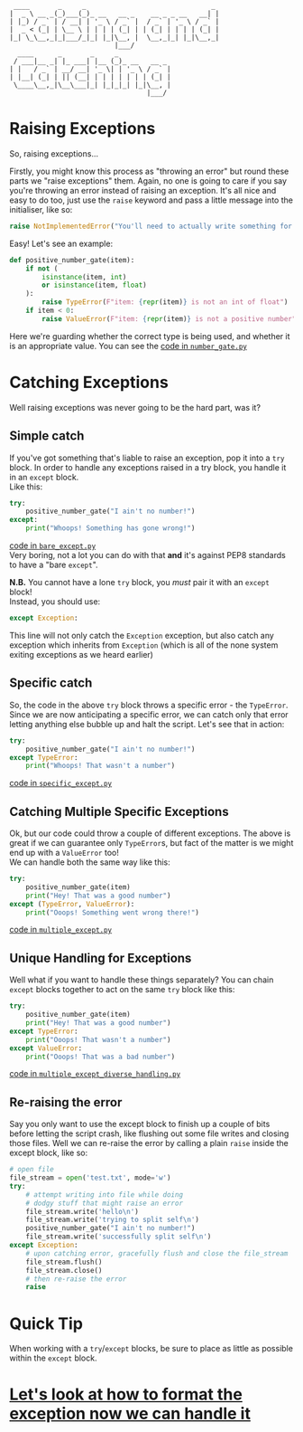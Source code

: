 ```
 ____       _     _                               _ 
|  _ \ __ _(_)___(_)_ __   __ _    __ _ _ __   __| |
| |_) / _` | / __| | '_ \ / _` |  / _` | '_ \ / _` |
|  _ < (_| | \__ \ | | | | (_| | | (_| | | | | (_| |
|_| \_\__,_|_|___/_|_| |_|\__, |  \__,_|_| |_|\__,_|
                          |___/                     
  ____      _       _     _             
 / ___|__ _| |_ ___| |__ (_)_ __   __ _ 
| |   / _` | __/ __| '_ \| | '_ \ / _` |
| |__| (_| | || (__| | | | | | | | (_| |
 \____\__,_|\__\___|_| |_|_|_| |_|\__, |
                                  |___/ 
```

# Raising Exceptions

So, raising exceptions...

Firstly, you might know this process as "throwing an error" but round these parts we "raise exceptions" them. Again, no one is going to care if you say you're throwing an error instead of raising an exception. It's all nice and easy to do too, just use the `raise` keyword and pass a little message into the initialiser, like so:

```python
raise NotImplementedError("You'll need to actually write something for this")
```

Easy! Let's see an example:
```python
def positive_number_gate(item):
    if not (
        isinstance(item, int)
        or isinstance(item, float)
    ):
        raise TypeError(F"item: {repr(item)} is not an int of float")
    if item < 0:
        raise ValueError(F"item: {repr(item)} is not a positive number")
```
Here we're guarding whether the correct type is being used, and whether it is an appropriate value. You can see the [code in `number_gate.py`](./section_02_supplements/number_gate.py)

# Catching Exceptions

Well raising exceptions was never going to be the hard part, was it?

## Simple catch

If you've got something that's liable to raise an exception, pop it into a `try` block. In order to handle any exceptions raised in a try block, you handle it in an `except` block.  
Like this:

```python
try:
    positive_number_gate("I ain't no number!")
except:
    print("Whoops! Something has gone wrong!")
```
[code in `bare_except.py`](./section_02_supplements/bare_except.py)  
Very boring, not a lot you can do with that **and** it's against PEP8 standards to have a "bare `except`".

**N.B.** You cannot have a lone `try` block, you _must_ pair it with an `except` block!  
Instead, you should use:
```python
except Exception:
```
This line will not only catch the `Exception` exception, but also catch any exception which inherits from `Exception` (which is all of the none system exiting exceptions as we heard earlier)

## Specific catch

So, the code in the above `try` block throws a specific error - the `TypeError`. Since we are now anticipating a specific error, we can catch only that error letting anything else bubble up and halt the script. Let's see that in action:

```python
try:
    positive_number_gate("I ain't no number!")
except TypeError:
    print("Whoops! That wasn't a number")
```
[code in `specific_except.py`](./section_02_supplements/specific_except.py)

## Catching Multiple Specific Exceptions
Ok, but our code could throw a couple of different exceptions. The above is great if we can guarantee only `TypeError`s, but fact of the matter is we might end up with a `ValueError` too!  
We can handle both the same way like this:
```python
try:
    positive_number_gate(item)
    print("Hey! That was a good number")
except (TypeError, ValueError):
    print("Ooops! Something went wrong there!")
```
[code in `multiple_except.py`](./section_02_supplements/multiple_except.py)


## Unique Handling for Exceptions
Well what if you want to handle these things separately? You can chain `except` blocks together to act on the same `try` block like this:
```python
try:
    positive_number_gate(item)
    print("Hey! That was a good number")
except TypeError:
    print("Ooops! That wasn't a number")
except ValueError:
    print("Ooops! That was a bad number")
```
[code in `multiple_except_diverse_handling.py`](./section_02_supplements/multiple_except_diverse_handling.py)

## Re-raising the error
Say you only want to use the except block to finish up a couple of bits before letting the script crash, like flushing out some file writes and closing those files. Well we can re-raise the error by calling a plain `raise` inside the except block, like so:

```python
# open file
file_stream = open('test.txt', mode='w')
try:
    # attempt writing into file while doing
    # dodgy stuff that might raise an error
    file_stream.write('hello\n')
    file_stream.write('trying to split self\n')
    positive_number_gate("I ain't no number!")
    file_stream.write('successfully split self\n')
except Exception:
    # upon catching error, gracefully flush and close the file_stream
    file_stream.flush()
    file_stream.close()
    # then re-raise the error
    raise
```

# Quick Tip

When working with a `try`/`except` blocks, be sure to place as little as possible within the `except` block.


# [Let's look at how to format the exception now we can handle it](./03_exception_formatting.md)

